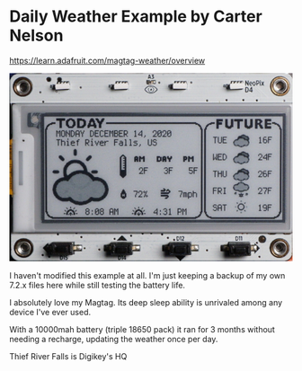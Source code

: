 # Daily Weather Example by Carter Nelson
https://learn.adafruit.com/magtag-weather/overview

![](https://raw.githubusercontent.com/DJDevon3/My_Circuit_Python_Projects/main/Boards/espressif/Adafruit%20Magtag%202.9%20Grayscale/MagTag%20Daily%20Weather%20Forecast/DailyWeather_screenshot.jpg)

I haven't modified this example at all. I'm just keeping a backup of my own 7.2.x files here while still testing the battery life.

I absolutely love my Magtag. Its deep sleep ability is unrivaled among any device I've ever used.

With a 10000mah battery (triple 18650 pack) it ran for 3 months without needing a recharge, updating the weather once per day.

Thief River Falls is Digikey's HQ
